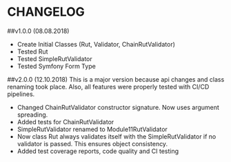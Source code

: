 # CHANGELOG

##v1.0.0 (08.08.2018)
- Create Initial Classes (Rut, Validator, ChainRutValidator)
- Tested Rut
- Tested SimpleRutValidator
- Tested Symfony Form Type

##v2.0.0 (12.10.2018)
This is a major version because api changes and class renaming took place. 
Also, all features were properly tested with CI/CD pipelines.

- Changed ChainRutValidator constructor signature. Now uses argument spreading.
- Added tests for ChainRutValidator
- SimpleRutValidator renamed to Module11RutValidator
- Now class Rut always validates itself with the SimpleRutValidator if no validator
is passed. This ensures object consistency.
- Added test coverage reports, code quality and CI testing